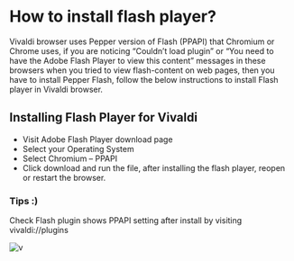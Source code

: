 How to install flash player?
============================

Vivaldi browser uses Pepper version of Flash (PPAPI) that Chromium or Chrome uses, if you are noticing “Couldn’t load plugin” or “You need to have the Adobe Flash Player to view this content” messages in these browsers when you tried to view flash-content on web pages, then you have to install Pepper Flash, follow the below instructions to install Flash player in Vivaldi browser.

Installing Flash Player for Vivaldi
-----------------------------------

 * Visit Adobe Flash Player download page
 * Select your Operating System
 * Select Chromium – PPAPI
 * Click download and run the file, after installing the flash player, reopen or restart the browser.

### Tips :)

Check Flash plugin shows PPAPI setting after install by visiting vivaldi://plugins

![v](https://res.cloudinary.com/vivaldi/image/upload/v1462956141/flash_ydqsrk.gif#full-width)
